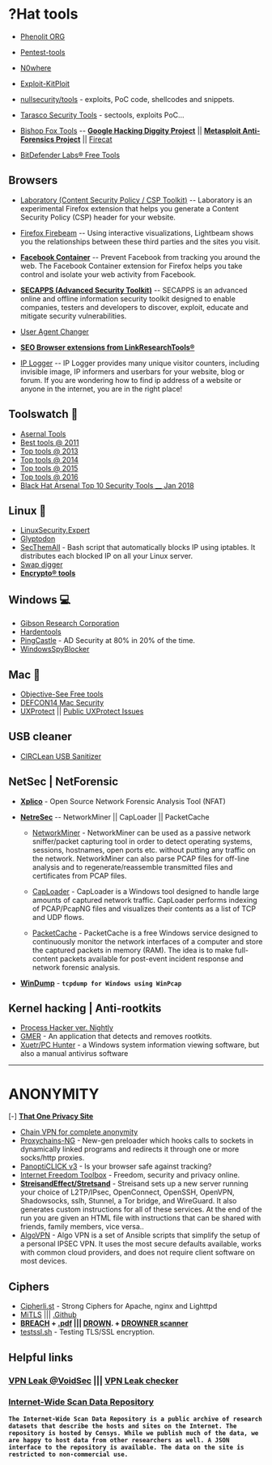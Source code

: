 # ?Hat tools
- [Phenolit ORG](http://www.phenoelit.org/fr/tools.html)
- [Pentest-tools](https://pentest-tools.com) 
- [N0where](https://n0where.net/best-cybersecurity-tools/)
- [Exploit-KitPloit](https://exploit.kitploit.com) 
- [nullsecurity/tools](http://nullsecurity.net/tools.html) - exploits, PoC code, shellcodes and snippets.
- [Tarasco Security Tools](http://www.tarasco.org/security/tools.html) - sectools, exploits PoC...
- [Bishop Fox Tools](https://www.bishopfox.com/resources/tools) -- **[Google Hacking Diggity Project](https://www.bishopfox.com/resources/tools/google-hacking-diggity)** || **[Metasploit Anti-Forensics Project](https://www.bishopfox.com/resources/tools/other-free-tools/mafia)** || [Firecat](https://www.bishopfox.com/resources/tools/other-free-tools/firecat)  

- [BitDefender Labs®  Free Tools](https://labs.bitdefender.com/category/free-tools) 
## Browsers 
- [Laboratory (Content Security Policy / CSP Toolkit)](https://addons.mozilla.org/en-US/firefox/addon/laboratory-by-mozilla) -- Laboratory is an experimental Firefox extension that helps you generate a Content Security Policy (CSP) header for your website.

- [Firefox Firebeam](https://addons.mozilla.org/en-US/firefox/addon/lightbeam) -- Using interactive visualizations, Lightbeam shows you the relationships between these third parties and the sites you visit.

- **[Facebook Container](https://addons.mozilla.org/en-US/firefox/addon/facebook-container)** -- Prevent Facebook from tracking you around the web. The Facebook Container extension for Firefox helps you take control and isolate your web activity from Facebook.

- **[SECAPPS (Advanced Security Toolkit)](https://secapps.com)** -- SECAPPS is an advanced online and offline information security toolkit designed to enable companies, testers and developers to discover, exploit, educate and mitigate security vulnerabilities.
- [User Agent Changer](https://addons.mozilla.org/en-US/firefox/addon/changer-user-agent) 
- **[SEO Browser extensions from LinkResearchTools® ](https://www.linkresearchtools.com/try/seo-browser-extensions)**
- [IP Logger](https://iplogger.org) -- IP Logger provides many unique visitor counters, including invisible image, IP informers and userbars for your website, blog or forum. If you are wondering how to find ip address of a website or anyone in the internet, you are in the right place!

## Toolswatch 🔧
 - [Asernal Tools](https://github.com/toolswatch/blackhat-arsenal-tools)
 - [Best tools @ 2011](http://www.toolswatch.org/wp-content/uploads/2012/02/ToolsWatch_BestTools_Report_2011.pdf) 
 - [Top tools @ 2013](http://www.toolswatch.org/2013/12/2013-top-security-tools-as-voted-by-toolswatch-org-readers/)
 - [Top tools @ 2014](http://www.toolswatch.org/2015/01/2014-top-security-tools-as-voted-by-toolswatch-org-readers/)
 - [Top tools @ 2015](http://www.toolswatch.org/2016/02/2015-top-security-tools-as-voted-by-toolswatch-org-readers/)
 - [Top tools @ 2016](http://www.toolswatch.org/2017/02/2016-top-security-tools-as-voted-by-toolswatch-org-readers/)
 - [Black Hat Arsenal Top 10 Security Tools __ Jan 2018](http://www.toolswatch.org/2018/01/black-hat-arsenal-top-10-security-tools)

## Linux 🐚
 - [LinuxSecurity.Expert](https://linuxsecurity.expert/security-tools/top-100)
 - [Glyptodon](http://blog.sevagas.com/?-Glyptodon-) 
 - [SecThemAll](https://secthemall.com/) - Bash script that automatically blocks IP using iptables. It distributes each blocked IP on all your Linux server.
 - [Swap digger](https://github.com/sevagas/swap_digger) 
 - **[Encrypto® tools](https://www.encripto.no/en/downloads-2/tools)** 
 
## Windows 💻
 - [Gibson Research Corporation](https://www.grc.com/freepopular.htm)
 - [Hardentools](https://github.com/securitywithoutborders/hardentools)
 - [PingCastle](https://www.pingcastle.com/) - AD Security at 80% in 20% of the time.
 - [WindowsSpyBlocker](https://github.com/crazy-max/WindowsSpyBlocker) 

## Mac 🍎
- [Objective-See Free tools](https://objective-see.com/products.html) 
- [DEFCON14 Mac Security](https://www.defcon.org/images/defcon-14/dc-14-presentations/DC-14-Edge-Security.pdf) 
- [UXProtect](https://digitasecurity.com/product/uxprotect) || [Public UXProtect Issues](https://github.com/DigitaSecurity/UXProtect-Issues/issues) 

## USB cleaner
- [CIRCLean USB Sanitizer](https://github.com/Rafiot/KittenGroomer)


## NetSec | NetForensic 
- **[Xplico](https://www.xplico.org/download)** - Open Source Network Forensic Analysis Tool (NFAT) 
- **[NetreSec](http://www.netresec.com/?page=Resources)** -- NetworkMiner || CapLoader || PacketCache
  + [NetworkMiner](http://www.netresec.com/?page=Networkminer) - NetworkMiner can be used as a passive network sniffer/packet capturing tool in order to detect operating systems, sessions, hostnames, open ports etc. without putting any traffic on the network. NetworkMiner can also parse PCAP files for off-line analysis and to regenerate/reassemble transmitted files and certificates from PCAP files.
   
  + [CapLoader](http://www.netresec.com/?page=CapLoader) - CapLoader is a Windows tool designed to handle large amounts of captured network traffic. CapLoader performs indexing of PCAP/PcapNG files and visualizes their contents as a list of TCP and UDP flows. 
   
  + [PacketCache](http://www.netresec.com/?page=PacketCache) - PacketCache is a free Windows service designed to continuously monitor the network interfaces of a computer and store the captured packets in memory (RAM). The idea is to make full-content packets available for post-event incident response and network forensic analysis.


- **[WinDump](https://www.winpcap.org/windump/docs/manual.htm)** - **`tcpdump for Windows using WinPcap`**

## Kernel hacking | Anti-rootkits 
- [Process Hacker ver. Nightly](https://wj32.org/processhacker/nightly.php) 
- [GMER](http://www.gmer.net) - An application that detects and removes rootkits.   
- [Xuetr/PC Hunter](http://www.xuetr.com/?p=191) - a Windows system information viewing software, but also a manual antivirus software 


*** 
  
# ANONYMITY

[-] **[That One Privacy Site](https://thatoneprivacysite.net/)**
 + [Chain VPN for complete anonymity](https://null-byte.wonderhowto.com/how-to/chain-vpns-for-complete-anonymity-0131368/)
 + [Proxychains-NG](https://github.com/rofl0r/proxychains-ng) - New-gen preloader which hooks calls to sockets in dynamically linked programs and redirects it through one or more socks/http proxies.
 + [PanoptiCLICK v3](https://panopticlick.eff.org/) - Is your browser safe against tracking?
 + [Internet Freedom Toolbox](https://toolbox.bof.nl) - Freedom, security and privacy online. 
 + **[StreisandEffect/Stretsand](https://github.com/StreisandEffect/streisand)** - Streisand sets up a new server running your choice of L2TP/IPsec, OpenConnect, OpenSSH, OpenVPN, Shadowsocks, sslh, Stunnel, a Tor bridge, and WireGuard. It also generates custom instructions for all of these services. At the end of the run you are given an HTML file with instructions that can be shared with friends, family members, vice versa..
 + [AlgoVPN](https://github.com/trailofbits/algo) - Algo VPN is a set of Ansible scripts that simplify the setup of a personal IPSEC VPN. It uses the most secure defaults available, works with common cloud providers, and does not require client software on most devices.

## Ciphers 
- [Cipherli.st](https://cipherli.st) - Strong Ciphers for Apache, nginx and Lighttpd
- [MiTLS](https://mitls.org/pages/attacks) ||| [.Github](https://github.com/mitls)
- **[BREACH](https://github.com/nealharris/BREACH) + [.pdf](https://tom.vg/papers/heist_blackhat2016.pdf) ||| [DROWN](https://drownattack.com/top-sites.html). + [DROWNER scanner](https://github.com/nimia/public_drown_scanner)**
- [testssl.sh](https://testssl.sh) - Testing TLS/SSL encryption.



## Helpful links
### [VPN Leak @VoidSec](https://voidsec.com/vpn-leak) ||| [VPN Leak checker](https://ip.voidsec.com) 
### [Internet-Wide Scan Data Repository](https://scans.io) 

**```The Internet-Wide Scan Data Repository is a public archive of research datasets that describe the hosts and sites on the Internet. The repository is hosted by Censys. While we publish much of the data, we are happy to host data from other researchers as well. A JSON interface to the repository is available. The data on the site is restricted to non-commercial use.```**
